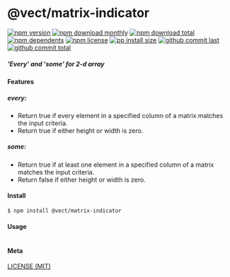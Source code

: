 # @vect/matrix-indicator

[![npm version][badge-npm-version]][url-npm]
[![npm download monthly][badge-npm-download-monthly]][url-npm]
[![npm download total][badge-npm-download-total]][url-npm]
[![npm dependents][badge-npm-dependents]][url-github]
[![npm license][badge-npm-license]][url-npm]
[![pp install size][badge-pp-install-size]][url-pp]
[![github commit last][badge-github-last-commit]][url-github]
[![github commit total][badge-github-commit-count]][url-github]

[//]: <> (Shields)
[badge-npm-version]: https://flat.badgen.net/npm/cell/@vect/matrix-indicator
[badge-npm-download-monthly]: https://flat.badgen.net/npm/dm/@vect/matrix-indicator
[badge-npm-download-total]:https://flat.badgen.net/npm/dt/@vect/matrix-indicator
[badge-npm-dependents]: https://flat.badgen.net/npm/dependents/@vect/matrix-indicator
[badge-npm-license]: https://flat.badgen.net/npm/license/@vect/matrix-indicator
[badge-pp-install-size]: https://flat.badgen.net/packagephobia/install/@vect/matrix-indicator
[badge-github-last-commit]: https://flat.badgen.net/github/last-commit/hoyeungw/vect
[badge-github-commit-count]: https://flat.badgen.net/github/commits/hoyeungw/vect

[//]: <> (Link)
[url-npm]: https://npmjs.org/package/@vect/matrix-indicator
[url-pp]: https://packagephobia.now.sh/result?p=@vect/matrix-indicator
[url-github]: https://github.com/hoyeungw/vect

##### 'Every' and 'some' for 2-d array 

#### Features

##### every:
- Return true if every element in a specified column of a matrix matches the input criteria.
- Return true if either height or width is zero.
##### some:
- Return true if at least one element in a specified column of a matrix matches the input criteria.
- Return false if either height or width is zero.

#### Install
```console
$ npm install @vect/matrix-indicator
```

#### Usage
```js
```

#### Meta
[LICENSE (MIT)](LICENSE)
